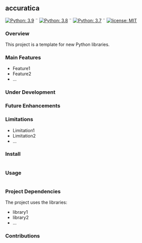 ## accuratica

[![Python: 3.9](https://img.shields.io/badge/Python-3.9-blue.svg)](#) ¨ 
[![Python: 3.8](https://img.shields.io/badge/Python-3.8-green.svg)](#) ¨ 
[![Python: 3.7](https://img.shields.io/badge/Python-3.7-yellow.svg)](#) ¨ 
[![license: MIT](https://img.shields.io/badge/license-MIT-orange.svg)](https://opensource.org/licenses/MIT)

### Overview

This project is a template for new Python libraries.


### Main Features

* Feature1 
* Feature2
* ...


### Under Development



### Future Enhancements



### Limitations

* Limitation1
* Limitation2
* ...


### Install

```
```

### Usage

```
```


### Project Dependencies

The project uses the libraries:

* library1
* library2
* ...


### Contributions



<!--
**accuratica/accuratica** is a ✨ _special_ ✨ repository because its `README.md` (this file) appears on your GitHub profile.

Here are some ideas to get you started:

- 🔭 I’m currently working on ...
- 🌱 I’m currently learning ...
- 👯 I’m looking to collaborate on ...
- 🤔 I’m looking for help with ...
- 💬 Ask me about ...
- 📫 How to reach me: ...
- 😄 Pronouns: ...
- ⚡ Fun fact: ...
-->

